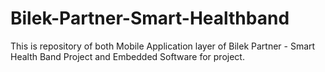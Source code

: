 # Bilek-Partner-Smart-Healthband
This is repository of both Mobile Application layer of Bilek Partner - Smart Health Band Project  and Embedded Software for project.
